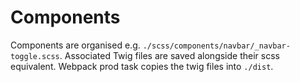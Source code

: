 # Components
Components are organised e.g. `./scss/components/navbar/_navbar-toggle.scss`.
Associated Twig files are saved alongside their scss equivalent.
Webpack prod task copies the twig files into `./dist`.
